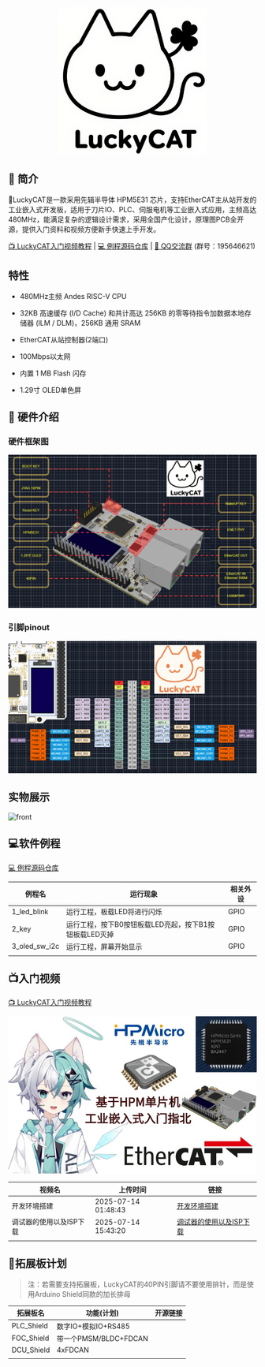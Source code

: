 <p align="center">
  <img src="pic/Logo_black.png" alt="Logo" width="300" height="300">
</p>

## 📒 简介

🌟LuckyCAT是一款采用先辑半导体 HPM5E31 芯片，支持EtherCAT主从站开发的工业嵌入式开发板，适用于刀片IO、PLC、伺服电机等工业嵌入式应用，主频高达480MHz，能满足复杂的逻辑设计需求，采用全国产化设计，原理图PCB全开源，提供入门资料和视频方便新手快速上手开发。

[📺 LuckyCAT入门视频教程](https://www.bilibili.com/video/BV1TauAzhEUK/?share_source=copy_web&vd_source=4ee7262585fd8c76ac279a555c7b3054) | [💻 例程源码仓库](https://github.com/coinlockerbaby/LuckyCAT_SoftWare) | [🐧 QQ交流群](https://qm.qq.com/q/nPpUbjPaXm) (群号：195646621)    

## 特性

* 480MHz主频 Andes RISC-V CPU

* 32KB 高速缓存 (I/D Cache) 和共计高达 256KB 的零等待指令加数据本地存储器 (ILM / DLM)，256KB 通用 SRAM

* EtherCAT从站控制器(2端口)

* 100Mbps以太网

* 内置 1 MB Flash 闪存

* 1.29寸 OLED单色屏

## 🔨 硬件介绍

### 硬件框架图

<img title="intro" src="pic/intro.png" alt="loading-ag-462" style="zoom:67%;" data-align="left">

### 引脚pinout

<img src="pic/pinout.png" title="pinout" alt="loading-ag-98" style="zoom:67%;">

## 实物展示

![front](C:\Env\hpm_env\hardware\pic\front.jpg)

## 💻软件例程

[💻 例程源码仓库](https://github.com/coinlockerbaby/LuckyCAT_SoftWare)

| 例程名           | 运行现象                             | 相关外设 |
| ------------- | -------------------------------- | ---- |
| 1_led_blink   | 运行工程，板载LED将进行闪烁                  | GPIO |
| 2_key         | 运行工程，按下B0按钮板载LED亮起，按下B1按钮板载LED灭掉 | GPIO |
| 3_oled_sw_i2c | 运行工程，屏幕开始显示                      | GPIO |
|               |                                  |      |

## 📺入门视频

[📺 LuckyCAT入门视频教程](https://www.bilibili.com/video/BV1TauAzhEUK/?share_source=copy_web&vd_source=4ee7262585fd8c76ac279a555c7b3054)

<img title="" src="pic/teachVedio.png" alt="loading-ag-705" style="zoom:67%;">

| 视频名           | 上传时间                | 链接                                                                                                                             |
| ------------- | ------------------- | ------------------------------------------------------------------------------------------------------------------------------ |
| 开发环境搭建        | 2025-07-14 01:48:43 | [开发环境搭建](https://www.bilibili.com/video/BV1TauAzhEUK/?share_source=copy_web&vd_source=4ee7262585fd8c76ac279a555c7b3054)        |
| 调试器的使用以及ISP下载 | 2025-07-14 15:43:20 | [调试器的使用以及ISP下载](https://www.bilibili.com/video/BV1WBuvz2ENZ/?share_source=copy_web&vd_source=4ee7262585fd8c76ac279a555c7b3054) |
|               |                     |                                                                                                                                |

## 📑拓展板计划

> 注：若需要支持拓展板，LuckyCAT的40PIN引脚请不要使用排针，而是使用Arduino Shield同款的加长排母

| 拓展板名       | 功能(计划)             | 开源链接 |
| ---------- | ------------------ | ---- |
| PLC_Shield | 数字IO+模拟IO+RS485    |      |
| FOC_Shield | 带一个PMSM/BLDC+FDCAN |      |
| DCU_Shield | 4xFDCAN            |      |
|            |                    |      |


